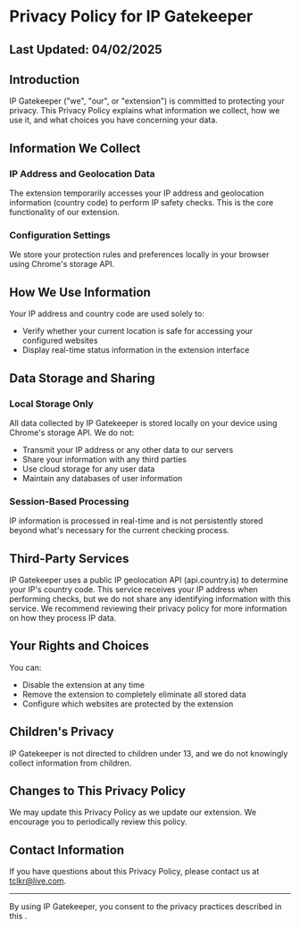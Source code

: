 # Privacy Policy for IP Gatekeeper

## Last Updated: 04/02/2025

## Introduction

IP Gatekeeper ("we", "our", or "extension") is committed to protecting your privacy. This Privacy Policy explains what information we collect, how we use it, and what choices you have concerning your data.

## Information We Collect

### IP Address and Geolocation Data

The extension temporarily accesses your IP address and geolocation information (country code) to perform IP safety checks. This is the core functionality of our extension.

### Configuration Settings

We store your protection rules and preferences locally in your browser using Chrome's storage API.

## How We Use Information

Your IP address and country code are used solely to:
- Verify whether your current location is safe for accessing your configured websites
- Display real-time status information in the extension interface

## Data Storage and Sharing

### Local Storage Only

All data collected by IP Gatekeeper is stored locally on your device using Chrome's storage API. We do not:
- Transmit your IP address or any other data to our servers
- Share your information with any third parties
- Use cloud storage for any user data
- Maintain any databases of user information

### Session-Based Processing

IP information is processed in real-time and is not persistently stored beyond what's necessary for the current checking process.

## Third-Party Services

IP Gatekeeper uses a public IP geolocation API (api.country.is) to determine your IP's country code. This service receives your IP address when performing checks, but we do not share any identifying information with this service. We recommend reviewing their privacy policy for more information on how they process IP data.

## Your Rights and Choices

You can:
- Disable the extension at any time
- Remove the extension to completely eliminate all stored data
- Configure which websites are protected by the extension

## Children's Privacy

IP Gatekeeper is not directed to children under 13, and we do not knowingly collect information from children.

## Changes to This Privacy Policy

We may update this Privacy Policy as we update our extension. We encourage you to periodically review this policy.

## Contact Information

If you have questions about this Privacy Policy, please contact us at tclkr@live.com.

---

By using IP Gatekeeper, you consent to the privacy practices described in this
.
